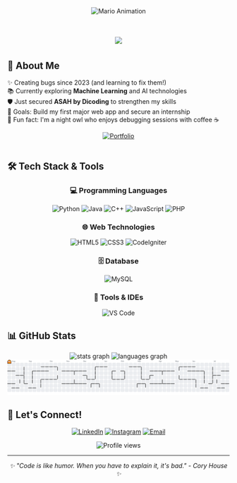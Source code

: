 <div align="center">
  <img src="img/mario.gif" alt="Mario Animation" width="200" />
</div>

<h1 align="center">
  <img src="https://readme-typing-svg.herokuapp.com/?font=Righteous&size=35&center=true&vCenter=true&width=500&height=70&duration=4000&lines=Hi+There!+👋;I'm+Zickrian!;" />
</h1>

## 🚀 About Me

<p align="left">
✨ Creating bugs since 2023 (and learning to fix them!)<br>
📚 Currently exploring <strong>Machine Learning</strong> and AI technologies<br>
🛡️ Just secured <strong>ASAH by Dicoding</strong> to strengthen my skills<br>
🎯 Goals: Build my first major web app and secure an internship<br>
🎲 Fun fact: I'm a night owl who enjoys debugging sessions with coffee ☕
</p>

<div align="center">
  <a href="https://portofolio-delta-inky.vercel.app/" target="_blank">
    <img src="https://img.shields.io/badge/🌐_Portfolio-FF6B6B?style=for-the-badge&logo=vercel&logoColor=white" alt="Portfolio" />
  </a>
</div>

<br clear="both">

## 🛠️ Tech Stack & Tools

<div align="center">
  
### 💻 Programming Languages
<img src="https://img.shields.io/badge/Python-3776AB?style=for-the-badge&logo=python&logoColor=white" alt="Python" />
<img src="https://img.shields.io/badge/Java-ED8B00?style=for-the-badge&logo=openjdk&logoColor=white" alt="Java" />
<img src="https://img.shields.io/badge/C++-00599C?style=for-the-badge&logo=c%2B%2B&logoColor=white" alt="C++" />
<img src="https://img.shields.io/badge/JavaScript-F7DF1E?style=for-the-badge&logo=javascript&logoColor=black" alt="JavaScript" />
<img src="https://img.shields.io/badge/PHP-777BB4?style=for-the-badge&logo=php&logoColor=white" alt="PHP" />

### 🌐 Web Technologies
<img src="https://img.shields.io/badge/HTML5-E34F26?style=for-the-badge&logo=html5&logoColor=white" alt="HTML5" />
<img src="https://img.shields.io/badge/CSS3-1572B6?style=for-the-badge&logo=css3&logoColor=white" alt="CSS3" />
<img src="https://img.shields.io/badge/CodeIgniter-EF4223?style=for-the-badge&logo=codeigniter&logoColor=white" alt="CodeIgniter" />

### 🗄️ Database
<img src="https://img.shields.io/badge/MySQL-005C84?style=for-the-badge&logo=mysql&logoColor=white" alt="MySQL" />

### 🔧 Tools & IDEs
<img src="https://img.shields.io/badge/VS_Code-007ACC?style=for-the-badge&logo=visual-studio-code&logoColor=white" alt="VS Code" />

</div>

## 📊 GitHub Stats

<div align="center">
  <img src="https://github-readme-stats.vercel.app/api?username=zickrian&hide_title=false&hide_rank=false&show_icons=true&include_all_commits=true&count_private=true&disable_animations=false&theme=tokyonight&locale=en&hide_border=false" height="150" alt="stats graph" />
  <img src="https://github-readme-stats.vercel.app/api/top-langs?username=zickrian&locale=en&hide_title=false&layout=compact&card_width=320&langs_count=6&theme=tokyonight&hide_border=false" height="150" alt="languages graph" />
</div>

<picture>
  <source media="(prefers-color-scheme: dark)" srcset="https://raw.githubusercontent.com/FirdausKz/FirdausKz/output/pacman-contribution-graph-dark.svg">
  <source media="(prefers-color-scheme: light)" srcset="https://raw.githubusercontent.com/FirdausKz/FirdausKz/output/pacman-contribution-graph.svg">
  <img alt="pacman contribution graph" src="https://raw.githubusercontent.com/FirdausKz/FirdausKz/output/pacman-contribution-graph.svg">
</picture>

## 🤝 Let's Connect!

<div align="center">
  
[![LinkedIn](https://img.shields.io/badge/LinkedIn-0077B5?style=for-the-badge&logo=linkedin&logoColor=white)](https://linkedin.com/in/yourprofile)
[![Instagram](https://img.shields.io/badge/Instagram-E4405F?style=for-the-badge&logo=instagram&logoColor=white)](https://instagram.com/yourprofile)
[![Email](https://img.shields.io/badge/Gmail-D14836?style=for-the-badge&logo=gmail&logoColor=white)](mailto:your.email@gmail.com)

</div>

<div align="center">
  <img src="https://komarev.com/ghpvc/?username=zickrian&label=Profile%20views&color=0e75b6&style=flat" alt="Profile views" />
</div>

---
<div align="center">
  <em>✨ "Code is like humor. When you have to explain it, it's bad." - Cory House ✨</em>
</div>
